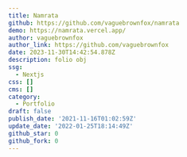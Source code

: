 ```yaml
---
title: Namrata
github: https://github.com/vaguebrownfox/namrata
demo: https://namrata.vercel.app/
author: vaguebrownfox
author_link: https://github.com/vaguebrownfox
date: 2023-11-30T14:42:54.878Z
description: folio obj
ssg:
  - Nextjs
css: []
cms: []
category:
  - Portfolio
draft: false
publish_date: '2021-11-16T01:02:59Z'
update_date: '2022-01-25T18:14:49Z'
github_star: 0
github_fork: 0
---
```

